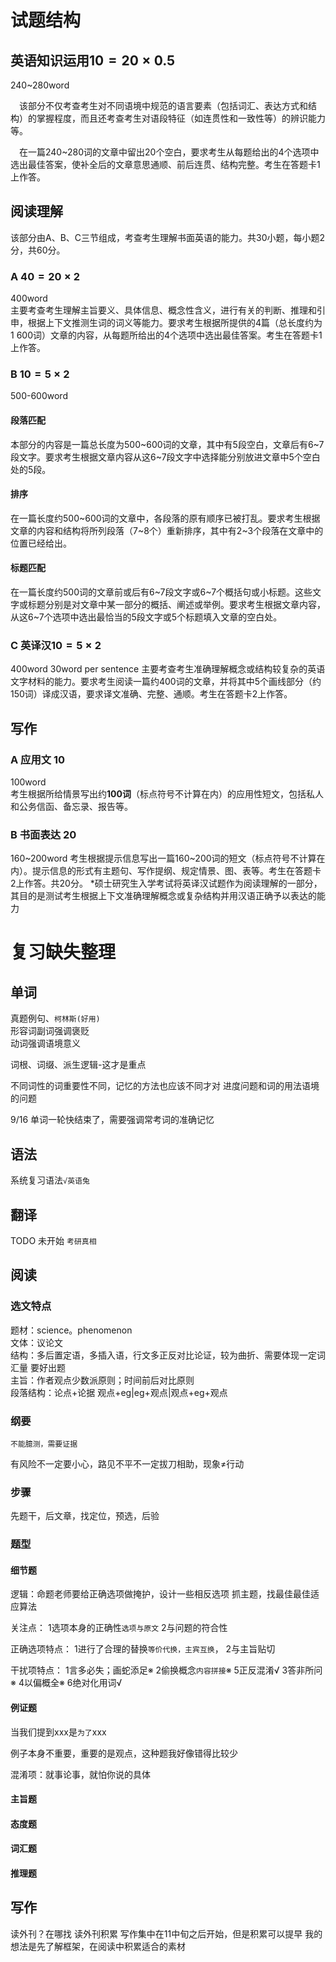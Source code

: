 # 试题结构
## 英语知识运用$10=20\times 0.5$
240~280word

　该部分不仅考查考生对不同语境中规范的语言要素（包括词汇、表达方式和结构）的掌握程度，而且还考查考生对语段特征（如连贯性和一致性等）的辨识能力等。

　在一篇240~280词的文章中留出20个空白，要求考生从每题给出的4个选项中选出最佳答案，使补全后的文章意思通顺、前后连贯、结构完整。考生在答题卡1上作答。
##  阅读理解
该部分由A、B、C三节组成，考查考生理解书面英语的能力。共30小题，每小题2分，共60分。
### A $40=20\times 2$
400word  
主要考查考生理解主旨要义、具体信息、概念性含义，进行有关的判断、推理和引申，根据上下文推测生词的词义等能力。要求考生根据所提供的4篇（总长度约为1 600词）文章的内容，从每题所给出的4个选项中选出最佳答案。考生在答题卡1上作答。
### B $10=5\times 2$
500-600word
#### 段落匹配
本部分的内容是一篇总长度为500~600词的文章，其中有5段空白，文章后有6~7段文字。要求考生根据文章内容从这6~7段文字中选择能分别放进文章中5个空白处的5段。
#### 排序
在一篇长度约500~600词的文章中，各段落的原有顺序已被打乱。要求考生根据文章的内容和结构将所列段落（7~8个）重新排序，其中有2~3个段落在文章中的位置已经给出。
#### 标题匹配
在一篇长度约500词的文章前或后有6~7段文字或6~7个概括句或小标题。这些文字或标题分别是对文章中某一部分的概括、阐述或举例。要求考生根据文章内容，从这6~7个选项中选出最恰当的5段文字或5个标题填入文章的空白处。
### C 英译汉$10=5\times 2$
400word  30word per sentence
主要考查考生准确理解概念或结构较复杂的英语文字材料的能力。要求考生阅读一篇约400词的文章，并将其中5个画线部分（约150词）译成汉语，要求译文准确、完整、通顺。考生在答题卡2上作答。
## 写作
### A 应用文 10
100word  
考生根据所给情景写出约**100词**（标点符号不计算在内）的应用性短文，包括私人和公务信函、备忘录、报告等。
### B 书面表达 20
160~200word
考生根据提示信息写出一篇160~200词的短文（标点符号不计算在内）。提示信息的形式有主题句、写作提纲、规定情景、图、表等。考生在答题卡 2上作答。共20分。 *硕士研究生入学考试将英译汉试题作为阅读理解的一部分，其目的是测试考生根据上下文准确理解概念或复杂结构并用汉语正确予以表达的能力
# 复习缺失整理
## 单词
真题例句、`柯林斯(好用)`  
形容词副词强调褒贬    
动词强调语境意义  

词根、词缀、派生逻辑-这才是重点

不同词性的词重要性不同，记忆的方法也应该不同才对
进度问题和词的用法语境的问题

9/16 单词一轮快结束了，需要强调常考词的准确记忆

## 语法
系统复习语法`√英语兔`
## 翻译
TODO   未开始
`考研真相`
## 阅读
### 选文特点
题材：science。phenomenon   
文体：议论文  
结构：多后置定语，多插入语，行文多正反对比论证，较为曲折、需要体现一定词汇量 要好出题   
主旨：作者观点少数派原则；时间前后对比原则  
段落结构：论点+论据 观点+eg|eg+观点|观点+eg+观点
### 纲要
`不能臆测，需要证据`

有风险不一定要小心，路见不平不一定拔刀相助，现象≠行动

### 步骤
先题干，后文章，找定位，预选，后验

### 题型
#### 细节题
逻辑：命题老师要给正确选项做掩护，设计一些相反选项
抓主题，找最佳最佳适应算法

关注点：
1选项本身的正确性`选项与原文`
2与问题的符合性

正确选项特点：
1进行了合理的替换`等价代换，主宾互换`，
2与主旨贴切

干扰项特点：
1言多必失；画蛇添足※
2偷换概念`内容拼接`※
5正反混淆√
3答非所问※
4以偏概全※
6绝对化用词√
#### 例证题 
当我们提到xxx是`为了`xxx

例子本身不重要，重要的是观点，这种题我好像错得比较少

混淆项：就事论事，就怕你说的具体
#### 主旨题
#### 态度题
#### 词汇题
#### 推理题
## 写作
读外刊？在哪找
读外刊积累
写作集中在11中旬之后开始，但是积累可以提早
我的想法是先了解框架，在阅读中积累适合的素材